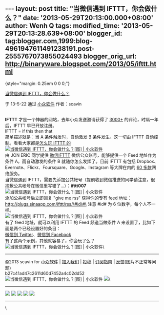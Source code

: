 --- layout: post title: "当微信遇到 IFTTT，你会做什么？" date:
'2013-05-29T20:13:00.000+08:00' author: Wenh Q tags: modified\_time:
'2013-05-29T20:13:28.639+08:00' blogger\_id:
tag:blogger.com,1999:blog-4961947611491238191.post-2555767073855024493
blogger\_orig\_url: http://binaryware.blogspot.com/2013/05/ifttt.html
---

 {style="margin: 0.25em 0 0 0;"}

[当微信遇到
IFTTT，你会做什么？](http://www.appinn.com/weixin-ifttt-share-photo/)

于 13-5-22 通过 [小众软件](http://www.appinn.com/) 作者：scavin

\
**IFTTT** 才是一个神器的网站，去年小众发送邀请获得了
[3000+](http://www.appinn.com/ifttt-invite/) 的评论，时隔一年后，IFTTT
早已开放注册。\
IFTTT = if this then that\
简单描述就是：当 A 条件触发时，自动激发 B 条件发生。这一切由 IFTTT
自动控制。看看大家都是[怎么玩 IFTTT
的](http://www.appinn.com/how-to-play-ifttt-com/)\
[![当微信遇到 IFTTT，你会做什么？[图] |
小众软件](http://img3.appinn.com/images/201305/ifttt.png/o "当微信遇到 IFTTT，你会做什么？[图] | 小众软件")](http://www.appinn.com/weixin-ifttt-share-photo/)\
由 JON ERIC 同学提供 [微信IFTTT](http://plugs.sinaapp.com/ifttt)
微信公众账号，能够提供一个 Feed 地址作为条件 A，而自动激发的条件 B
就随你怎么发挥了。目前 IFTTT 有包括
Dropbox、Evernote、Flickr、Foursquare、Google、Instagram 等大牌在内的
[60 多款](https://ifttt.com/channels)网络服务。\
当微信遇到
IFTTT，需要先添加公共帐号（提前收到微信推送的同学请注意，很抱歉公共帐号在微信里写错了…）：**ifttt007**\
![当微信遇到 IFTTT，你会做什么？[图] |
小众软件](http://img3.appinn.com/images/201305/ifttt007.jpg/o "当微信遇到 IFTTT，你会做什么？[图] | 小众软件")\
添加公共帐号后立即回复 "give me rss" 获得你的专有 feed
地址：http://plugs.sinaapp.com/ifttt/rss/\#id\#\
注意 \#id\# 为 6 位数字，每个人不一样。\
![当微信遇到 IFTTT，你会做什么？[图] |
小众软件](http://img3.appinn.com/images/201305/2013-05-23_11-46-25.png/o "当微信遇到 IFTTT，你会做什么？[图] | 小众软件")\
有了 feed 地址，就可以利用 IFTTT 的 Feed 频道当做条件 A
来设置了，比如下面是两个已经设置好的条目：\
[微信到 Twitter](https://ifttt.com/recipes/95232)、[微信到
Facebook](https://ifttt.com/recipes/95231)\
有了这两个示例，其他就容易了，你会玩了么？\
![当微信遇到 IFTTT，你会做什么？[图] |
小众软件](http://img3.appinn.com/images/weixin.png "当微信遇到 IFTTT，你会做什么？[图] | 小众软件")\

* * * * *

[©](http://www.appinn.com/copyright/?utm_source=feeds&utm_medium=copyright&utm_campaign=feeds "版权声明")2013
scavin for
[小众软件](http://www.appinn.com/?utm_source=feeds&utm_medium=appinn&utm_campaign=feeds "本文来自小众软件")
|
[加入我们](http://www.appinn.com/join-us/?utm_source=feeds&utm_medium=joinus&utm_campaign=feeds "加入小众软件")
|
[投稿](http://www.appinn.com/contribute/?utm_source=feeds&utm_medium=contribute&utm_campaign=feeds "给小众软件投稿")
|
[订阅指南](http://www.appinn.com/feeds-subscribe/?utm_source=feeds&utm_medium=feedsubscribe&utm_campaign=feeds "可以分类订阅小众，Windows/MAC/游戏")
| [反馈](http://appinn.wufoo.com/forms/eccae-aeeae/)(图片不正常等问题)\
b27c41ad47c2611d60d7452a4c02dd52\
![当微信遇到 IFTTT，你会做什么？[图] |
小众软件](http://s33.sitemeter.com/meter.asp?site=s33appinn "当微信遇到 IFTTT，你会做什么？[图] | 小众软件")
![](http://appinn.feedsportal.com/c/33935/f/615575/s/2c489c22/mf.gif)\

  -------------------------------------------------------------------------------------------------------------------------------------------------------------------------------------------------------------------------------------------------------------------------------------------------------------------------------------------------------------------------------------------------------------------------------------------------------------------------------------------------------------------------------------------------------------------------------------------------------------------------------------------------------------------------------------------------------------------------------------------------------------------------------------------------------------------------------------------------------------------------------------------------------------------------------------------------------------------------------------------------------------------------------------------------------------------------------------------------------------------------------------------------------------------------------------------------------------------------------------------------------------------------------------------------------------------------------------------------------------------------------------------------------------------------------------- --
  [![](http://res3.feedsportal.com/social/twitter.png)](http://share.feedsportal.com/share/twitter/?u=http%3A%2F%2Fwww.appinn.com%2Fweixin-ifttt-share-photo%2F&t=%E5%BD%93%E5%BE%AE%E4%BF%A1%E9%81%87%E5%88%B0+IFTTT%EF%BC%8C%E4%BD%A0%E4%BC%9A%E5%81%9A%E4%BB%80%E4%B9%88%EF%BC%9F) [![](http://res3.feedsportal.com/social/facebook.png)](http://share.feedsportal.com/share/facebook/?u=http%3A%2F%2Fwww.appinn.com%2Fweixin-ifttt-share-photo%2F&t=%E5%BD%93%E5%BE%AE%E4%BF%A1%E9%81%87%E5%88%B0+IFTTT%EF%BC%8C%E4%BD%A0%E4%BC%9A%E5%81%9A%E4%BB%80%E4%B9%88%EF%BC%9F) [![](http://res3.feedsportal.com/social/linkedin.png)](http://share.feedsportal.com/share/linkedin/?u=http%3A%2F%2Fwww.appinn.com%2Fweixin-ifttt-share-photo%2F&t=%E5%BD%93%E5%BE%AE%E4%BF%A1%E9%81%87%E5%88%B0+IFTTT%EF%BC%8C%E4%BD%A0%E4%BC%9A%E5%81%9A%E4%BB%80%E4%B9%88%EF%BC%9F) [![](http://res3.feedsportal.com/social/googleplus.png)](http://share.feedsportal.com/share/gplus/?u=http%3A%2F%2Fwww.appinn.com%2Fweixin-ifttt-share-photo%2F&t=%E5%BD%93%E5%BE%AE%E4%BF%A1%E9%81%87%E5%88%B0+IFTTT%EF%BC%8C%E4%BD%A0%E4%BC%9A%E5%81%9A%E4%BB%80%E4%B9%88%EF%BC%9F) [![](http://res3.feedsportal.com/social/email.png)](http://share.feedsportal.com/share/email/?u=http%3A%2F%2Fwww.appinn.com%2Fweixin-ifttt-share-photo%2F&t=%E5%BD%93%E5%BE%AE%E4%BF%A1%E9%81%87%E5%88%B0+IFTTT%EF%BC%8C%E4%BD%A0%E4%BC%9A%E5%81%9A%E4%BB%80%E4%B9%88%EF%BC%9F)   
  -------------------------------------------------------------------------------------------------------------------------------------------------------------------------------------------------------------------------------------------------------------------------------------------------------------------------------------------------------------------------------------------------------------------------------------------------------------------------------------------------------------------------------------------------------------------------------------------------------------------------------------------------------------------------------------------------------------------------------------------------------------------------------------------------------------------------------------------------------------------------------------------------------------------------------------------------------------------------------------------------------------------------------------------------------------------------------------------------------------------------------------------------------------------------------------------------------------------------------------------------------------------------------------------------------------------------------------------------------------------------------------------------------------------------------------- --

\

